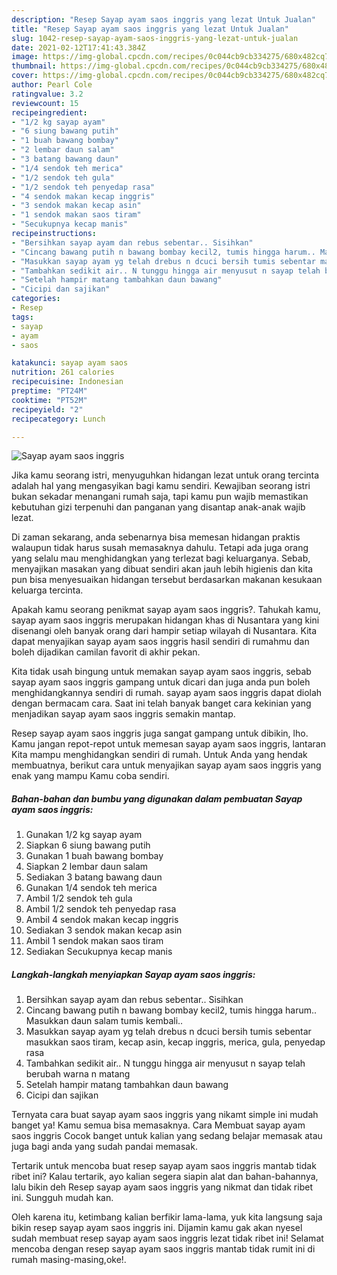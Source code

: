 ```yaml
---
description: "Resep Sayap ayam saos inggris yang lezat Untuk Jualan"
title: "Resep Sayap ayam saos inggris yang lezat Untuk Jualan"
slug: 1042-resep-sayap-ayam-saos-inggris-yang-lezat-untuk-jualan
date: 2021-02-12T17:41:43.384Z
image: https://img-global.cpcdn.com/recipes/0c044cb9cb334275/680x482cq70/sayap-ayam-saos-inggris-foto-resep-utama.jpg
thumbnail: https://img-global.cpcdn.com/recipes/0c044cb9cb334275/680x482cq70/sayap-ayam-saos-inggris-foto-resep-utama.jpg
cover: https://img-global.cpcdn.com/recipes/0c044cb9cb334275/680x482cq70/sayap-ayam-saos-inggris-foto-resep-utama.jpg
author: Pearl Cole
ratingvalue: 3.2
reviewcount: 15
recipeingredient:
- "1/2 kg sayap ayam"
- "6 siung bawang putih"
- "1 buah bawang bombay"
- "2 lembar daun salam"
- "3 batang bawang daun"
- "1/4 sendok teh merica"
- "1/2 sendok teh gula"
- "1/2 sendok teh penyedap rasa"
- "4 sendok makan kecap inggris"
- "3 sendok makan kecap asin"
- "1 sendok makan saos tiram"
- "Secukupnya kecap manis"
recipeinstructions:
- "Bersihkan sayap ayam dan rebus sebentar.. Sisihkan"
- "Cincang bawang putih n bawang bombay kecil2, tumis hingga harum.. Masukkan daun salam tumis kembali.."
- "Masukkan sayap ayam yg telah drebus n dcuci bersih tumis sebentar masukkan saos tiram, kecap asin, kecap inggris, merica, gula, penyedap rasa"
- "Tambahkan sedikit air.. N tunggu hingga air menyusut n sayap telah berubah warna n matang"
- "Setelah hampir matang tambahkan daun bawang"
- "Cicipi dan sajikan"
categories:
- Resep
tags:
- sayap
- ayam
- saos

katakunci: sayap ayam saos 
nutrition: 261 calories
recipecuisine: Indonesian
preptime: "PT24M"
cooktime: "PT52M"
recipeyield: "2"
recipecategory: Lunch

---
```



![Sayap ayam saos inggris](https://img-global.cpcdn.com/recipes/0c044cb9cb334275/680x482cq70/sayap-ayam-saos-inggris-foto-resep-utama.jpg)

Jika kamu seorang istri, menyuguhkan hidangan lezat untuk orang tercinta adalah hal yang mengasyikan bagi kamu sendiri. Kewajiban seorang istri bukan sekadar menangani rumah saja, tapi kamu pun wajib memastikan kebutuhan gizi terpenuhi dan panganan yang disantap anak-anak wajib lezat.

Di zaman  sekarang, anda sebenarnya bisa memesan hidangan praktis walaupun tidak harus susah memasaknya dahulu. Tetapi ada juga orang yang selalu mau menghidangkan yang terlezat bagi keluarganya. Sebab, menyajikan masakan yang dibuat sendiri akan jauh lebih higienis dan kita pun bisa menyesuaikan hidangan tersebut berdasarkan makanan kesukaan keluarga tercinta. 



Apakah kamu seorang penikmat sayap ayam saos inggris?. Tahukah kamu, sayap ayam saos inggris merupakan hidangan khas di Nusantara yang kini disenangi oleh banyak orang dari hampir setiap wilayah di Nusantara. Kita dapat menyajikan sayap ayam saos inggris hasil sendiri di rumahmu dan boleh dijadikan camilan favorit di akhir pekan.

Kita tidak usah bingung untuk memakan sayap ayam saos inggris, sebab sayap ayam saos inggris gampang untuk dicari dan juga anda pun boleh menghidangkannya sendiri di rumah. sayap ayam saos inggris dapat diolah dengan bermacam cara. Saat ini telah banyak banget cara kekinian yang menjadikan sayap ayam saos inggris semakin mantap.

Resep sayap ayam saos inggris juga sangat gampang untuk dibikin, lho. Kamu jangan repot-repot untuk memesan sayap ayam saos inggris, lantaran Kita mampu menghidangkan sendiri di rumah. Untuk Anda yang hendak membuatnya, berikut cara untuk menyajikan sayap ayam saos inggris yang enak yang mampu Kamu coba sendiri.

<!--inarticleads1-->

##### Bahan-bahan dan bumbu yang digunakan dalam pembuatan Sayap ayam saos inggris:

1. Gunakan 1/2 kg sayap ayam
1. Siapkan 6 siung bawang putih
1. Gunakan 1 buah bawang bombay
1. Siapkan 2 lembar daun salam
1. Sediakan 3 batang bawang daun
1. Gunakan 1/4 sendok teh merica
1. Ambil 1/2 sendok teh gula
1. Ambil 1/2 sendok teh penyedap rasa
1. Ambil 4 sendok makan kecap inggris
1. Sediakan 3 sendok makan kecap asin
1. Ambil 1 sendok makan saos tiram
1. Sediakan Secukupnya kecap manis




<!--inarticleads2-->

##### Langkah-langkah menyiapkan Sayap ayam saos inggris:

1. Bersihkan sayap ayam dan rebus sebentar.. Sisihkan
1. Cincang bawang putih n bawang bombay kecil2, tumis hingga harum.. Masukkan daun salam tumis kembali..
1. Masukkan sayap ayam yg telah drebus n dcuci bersih tumis sebentar masukkan saos tiram, kecap asin, kecap inggris, merica, gula, penyedap rasa
1. Tambahkan sedikit air.. N tunggu hingga air menyusut n sayap telah berubah warna n matang
1. Setelah hampir matang tambahkan daun bawang
1. Cicipi dan sajikan




Ternyata cara buat sayap ayam saos inggris yang nikamt simple ini mudah banget ya! Kamu semua bisa memasaknya. Cara Membuat sayap ayam saos inggris Cocok banget untuk kalian yang sedang belajar memasak atau juga bagi anda yang sudah pandai memasak.

Tertarik untuk mencoba buat resep sayap ayam saos inggris mantab tidak ribet ini? Kalau tertarik, ayo kalian segera siapin alat dan bahan-bahannya, lalu bikin deh Resep sayap ayam saos inggris yang nikmat dan tidak ribet ini. Sungguh mudah kan. 

Oleh karena itu, ketimbang kalian berfikir lama-lama, yuk kita langsung saja bikin resep sayap ayam saos inggris ini. Dijamin kamu gak akan nyesel sudah membuat resep sayap ayam saos inggris lezat tidak ribet ini! Selamat mencoba dengan resep sayap ayam saos inggris mantab tidak rumit ini di rumah masing-masing,oke!.

